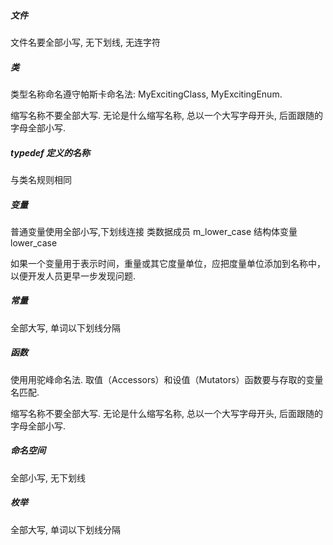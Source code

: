 ##### 文件

文件名要全部小写, 无下划线, 无连字符

##### 类

类型名称命名遵守帕斯卡命名法: MyExcitingClass, MyExcitingEnum.

缩写名称不要全部大写. 无论是什么缩写名称, 总以一个大写字母开头, 后面跟随的字母全部小写.

##### typedef 定义的名称

与类名规则相同

##### 变量

普通变量使用全部小写,下划线连接
类数据成员 m_lower_case
结构体变量 lower_case

如果一个变量用于表示时间，重量或其它度量单位，应把度量单位添加到名称中，以便开发人员更早一步发现问题.


##### 常量

全部大写, 单词以下划线分隔

##### 函数

使用用驼峰命名法.
取值（Accessors）和设值（Mutators）函数要与存取的变量名匹配.

缩写名称不要全部大写. 无论是什么缩写名称, 总以一个大写字母开头, 后面跟随的字母全部小写.

##### 命名空间

全部小写, 无下划线

##### 枚举

全部大写, 单词以下划线分隔
